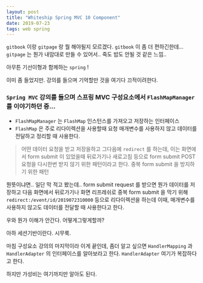 ```yaml
---
layout: post
title: "Whiteship Spring MVC 10 Component"
date: 2019-07-23
tags: web spring
---
```

`gitbook` 이랑 `gitpage` 랑 뭘 해야될지 모르겠다.
`gitbook` 이 좀 더 편하긴한데...
`gitpage` 는 뭔가 내맘대로 만들 수 있어서..
죽도 밥도 안될 것 같은 느낌..

아무튼 기선이형과 함께하는 `spring` !

이미 좀 들었지만. 강의를 들으며 기억할만 것을 여기다 끄적이려한다.

### `Spring MVC` 강의를 들으며 스프링 MVC 구성요소에서 `FlashMapManager` 를 이야기하던 중...
- `FlashMapManager` 는 `FlashMap` 인스턴스를 가져오고 저장하는 인터페이스
- `FlashMap` 은 주로 리다이렉션을 사용할때 요청 매개변수를 사용하지 않고 데이터를 전달하고 정리할 때 사용한다.
> 어떤 데이터 요청을 받고 저장을하고 그다음에 `redirect` 를 하는데, 이는 화면에서 form submit 이 있었을때 뒤로가기나 새로고침 등으로 form submit POST 요청을 다시한번 받지 않기 위한 패턴이라고 한다.
중복 form submit 을 방지하기 위한 패턴

뭔뜻이냐면.. 일단 막 적고 봤는데..
form submit request 를 받으면 뭔가 데이터를 저장하고 다음 화면에서 뒤로가기나 화면 리프레쉬로 중복 form submit 을 막기 위해 `redirect:/event/id/2019072310000` 등으로 리다이렉션을 하는데 이때, 매개변수를 사용하지 않고도 데이터를 전달할 때 사용한다고 한다.

우와 뭔가 이해가 안간다. 어떻게그렇게할까?

아하 세션기반이란다. 시무룩.

마침 구성요소 강의의 마지막이라 이게 끝인데, 좀더 알고 싶으면
`HandlerMapping` 과 `HandlerAdapter` 의 인터페이스를 알아보라고 한다.
`HandlerAdapter` 여기가 복잡하다고 한다.

하지만 가성비는 여기까지만 알아도 된다.

